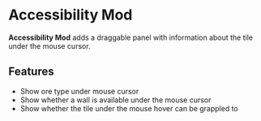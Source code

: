 # Accessibility Mod
**Accessibility Mod** adds a draggable panel with information about the tile under the mouse cursor.

## Features
* Show ore type under mouse cursor
* Show whether a wall is available under the mouse cursor
* Show whether the tile under the mouse hover can be grappled to
